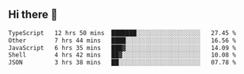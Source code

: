 ## Hi there 👋

<!--START_SECTION:waka-->

```txt
TypeScript   12 hrs 50 mins  ███████░░░░░░░░░░░░░░░░░░   27.45 %
Other        7 hrs 44 mins   ████░░░░░░░░░░░░░░░░░░░░░   16.56 %
JavaScript   6 hrs 35 mins   ███▓░░░░░░░░░░░░░░░░░░░░░   14.09 %
Shell        4 hrs 42 mins   ██▓░░░░░░░░░░░░░░░░░░░░░░   10.08 %
JSON         3 hrs 38 mins   ██░░░░░░░░░░░░░░░░░░░░░░░   07.78 %
```

<!--END_SECTION:waka-->
